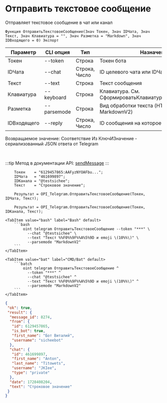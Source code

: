 ﻿---
sidebar_position: 1
---

# Отправить текстовое сообщение
 Отправляет текстовое сообщение в чат или канал



`Функция ОтправитьТекстовоеСообщение(Знач Токен, Знач IDЧата, Знач Текст, Знач Клавиатура = "", Знач Разметка = "Markdown", Знач IDВходящего = 0) Экспорт`

  | Параметр | CLI опция | Тип | Назначение |
  |-|-|-|-|
  | Токен | --token | Строка | Токен бота |
  | IDЧата | --chat | Строка, Число | ID целевого чата или IDЧата*IDТемы |
  | Текст | --text | Строка | Текст сообщения |
  | Клавиатура | --keyboard | Строка | Клавиатура. См. СформироватьКлавиатуруПоМассивуКнопок |
  | Разметка | --parsemode | Строка | Вид обработки текста (HTML, Markdown, MarkdownV2) |
  | IDВходящего | --reply | Строка, Число | ID сообщения на которое надо ответить |

  
  Возвращаемое значение:   Соответствие Из КлючИЗначение - сериализованный JSON ответа от Telegram

<br/>

:::tip
Метод в документации API: [sendMessage](https://core.telegram.org/bots/api#sendmessage)
:::
<br/>


```bsl title="Пример кода"
    Токен    = "6129457865:AAFyzNYOAFbu...";
    IDЧата   = "461699897";
    IDКанала = "@testsichee";
    Текст    = "Строковое значение";

    Результат = OPI_Telegram.ОтправитьТекстовоеСообщение(Токен, IDЧата, Текст);

    Результат = OPI_Telegram.ОтправитьТекстовоеСообщение(Токен, IDКанала, Текст);
```
    

 <Tabs>
  
    <TabItem value="bash" label="Bash" default>
        ```bash
            oint telegram ОтправитьТекстовоеСообщение --token "***" \
              --chat "@testsichee" \
              --text "Текст %%F0%%9F%%A%5%9D и emoji \(10%%\)" \
              --parsemode "MarkdownV2"
        ```
    </TabItem>
  
    <TabItem value="bat" label="CMD/Bat" default>
        ```batch
            oint telegram ОтправитьТекстовоеСообщение ^
              --token "***" ^
              --chat "@testsichee" ^
              --text "Текст %%F0%%9F%%A%5%9D и emoji \(10%%\)" ^
              --parsemode "MarkdownV2"
        ```
    </TabItem>
</Tabs>


```json title="Результат"
{
 "ok": true,
 "result": {
  "message_id": 8274,
  "from": {
   "id": 6129457865,
   "is_bot": true,
   "first_name": "Бот Виталий",
   "username": "sicheebot"
  },
  "chat": {
   "id": 461699897,
   "first_name": "Anton",
   "last_name": "Titowets",
   "username": "JKIee",
   "type": "private"
  },
  "date": 1728408204,
  "text": "Строковое значение"
 }
}
```
